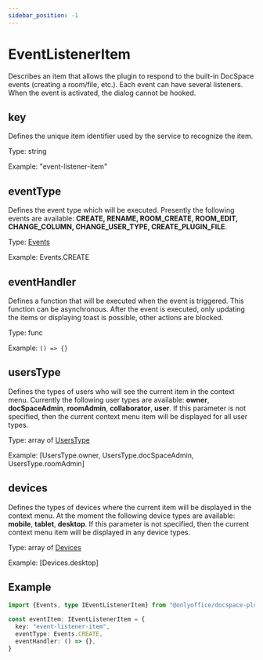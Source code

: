 ```yaml
---
sidebar_position: -1
---
```


# EventListenerItem

Describes an item that allows the plugin to respond to the built-in DocSpace events (creating a room/file, etc.). Each event can have several listeners. When the event is activated, the dialog cannot be hooked.

## key

Defines the unique item identifier used by the service to recognize the item.

Type: string

Example: "event-listener-item"

## eventType

Defines the event type which will be executed. Presently the following events are available: **CREATE, RENAME, ROOM_CREATE, ROOM_EDIT, CHANGE_COLUMN, CHANGE_USER_TYPE, CREATE_PLUGIN_FILE**.

Type: [Events](https://github.com/ONLYOFFICE/docspace-plugin-sdk/blob/master/src/enums/Events.ts)

Example: Events.CREATE

## eventHandler

Defines a function that will be executed when the event is triggered. This function can be asynchronous. After the event is executed, only updating the items or displaying toast is possible, other actions are blocked.

Type: func

Example: `() => {}`

## usersType

Defines the types of users who will see the current item in the context menu. Currently the following user types are available: **owner**, **docSpaceAdmin**, **roomAdmin**, **collaborator**, **user**. If this parameter is not specified, then the current context menu item will be displayed for all user types.

Type: array of [UsersType](https://github.com/ONLYOFFICE/docspace-plugin-sdk/blob/master/src/enums/UsersType.ts)

Example: \[UsersType.owner, UsersType.docSpaceAdmin, UsersType.roomAdmin]

## devices

Defines the types of devices where the current item will be displayed in the context menu. At the moment the following device types are available: **mobile**, **tablet**, **desktop**. If this parameter is not specified, then the current context menu item will be displayed in any device types.

Type: array of [Devices](https://github.com/ONLYOFFICE/docspace-plugin-sdk/blob/master/src/enums/Devices.ts)

Example: \[Devices.desktop]

## Example

``` ts
import {Events, type IEventListenerItem} from "@onlyoffice/docspace-plugin-sdk"

const eventItem: IEventListenerItem = {
  key: "event-listener-item",
  eventType: Events.CREATE,
  eventHandler: () => {},
}
```
